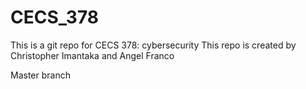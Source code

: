 # CECS_378
This is a git repo for CECS 378: cybersecurity
This repo is created by Christopher Imantaka and Angel Franco

Master branch
